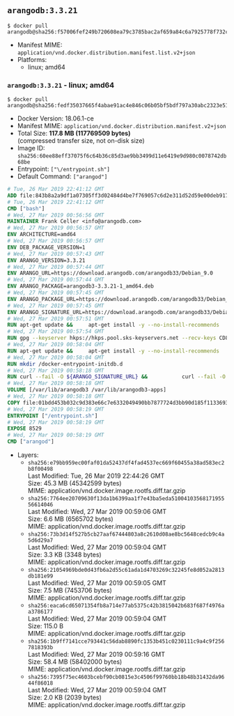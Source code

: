 ## `arangodb:3.3.21`

```console
$ docker pull arangodb@sha256:f57006fef249b720608ea79c3785bac2af659a84c6a7925778f732cc38bf8a20
```

-	Manifest MIME: `application/vnd.docker.distribution.manifest.list.v2+json`
-	Platforms:
	-	linux; amd64

### `arangodb:3.3.21` - linux; amd64

```console
$ docker pull arangodb@sha256:fedf35037665f4abae91ac4e846c06b05bf5bdf797a30abc2323e5185b05af05
```

-	Docker Version: 18.06.1-ce
-	Manifest MIME: `application/vnd.docker.distribution.manifest.v2+json`
-	Total Size: **117.8 MB (117769509 bytes)**  
	(compressed transfer size, not on-disk size)
-	Image ID: `sha256:60ee88eff37075f6c64b36c85d3ae9bb3499d11e6419e9d980c0078742db68be`
-	Entrypoint: `["\/entrypoint.sh"]`
-	Default Command: `["arangod"]`

```dockerfile
# Tue, 26 Mar 2019 22:41:12 GMT
ADD file:843b8a2a9df1a07305ff3d02484d4be7f769057c6d2e311d52d59e00deb917c6 in / 
# Tue, 26 Mar 2019 22:41:12 GMT
CMD ["bash"]
# Wed, 27 Mar 2019 00:56:56 GMT
MAINTAINER Frank Celler <info@arangodb.com>
# Wed, 27 Mar 2019 00:56:57 GMT
ENV ARCHITECTURE=amd64
# Wed, 27 Mar 2019 00:56:57 GMT
ENV DEB_PACKAGE_VERSION=1
# Wed, 27 Mar 2019 00:57:43 GMT
ENV ARANGO_VERSION=3.3.21
# Wed, 27 Mar 2019 00:57:44 GMT
ENV ARANGO_URL=https://download.arangodb.com/arangodb33/Debian_9.0
# Wed, 27 Mar 2019 00:57:44 GMT
ENV ARANGO_PACKAGE=arangodb3-3.3.21-1_amd64.deb
# Wed, 27 Mar 2019 00:57:45 GMT
ENV ARANGO_PACKAGE_URL=https://download.arangodb.com/arangodb33/Debian_9.0/amd64/arangodb3-3.3.21-1_amd64.deb
# Wed, 27 Mar 2019 00:57:45 GMT
ENV ARANGO_SIGNATURE_URL=https://download.arangodb.com/arangodb33/Debian_9.0/amd64/arangodb3-3.3.21-1_amd64.deb.asc
# Wed, 27 Mar 2019 00:57:51 GMT
RUN apt-get update &&     apt-get install -y --no-install-recommends         dirmngr         gpg     && rm -rf /var/lib/apt/lists/*
# Wed, 27 Mar 2019 00:57:54 GMT
RUN gpg --keyserver hkps://hkps.pool.sks-keyservers.net --recv-keys CD8CB0F1E0AD5B52E93F41E7EA93F5E56E751E9B
# Wed, 27 Mar 2019 00:58:04 GMT
RUN apt-get update &&     apt-get install -y --no-install-recommends         ca-certificates         curl         curl         libjemalloc1         libtasn1-6         numactl         openssl         pwgen         sensible-utils     && rm -rf /var/lib/apt/lists/*
# Wed, 27 Mar 2019 00:58:04 GMT
RUN mkdir /docker-entrypoint-initdb.d
# Wed, 27 Mar 2019 00:58:18 GMT
RUN curl --fail -O ${ARANGO_SIGNATURE_URL} &&           curl --fail -O ${ARANGO_PACKAGE_URL} &&             gpg --verify ${ARANGO_PACKAGE}.asc &&     (echo arangodb3 arangodb3/password password test | debconf-set-selections) &&     (echo arangodb3 arangodb3/password_again password test | debconf-set-selections) &&     DEBIAN_FRONTEND="noninteractive" dpkg -i ${ARANGO_PACKAGE} &&     rm -rf /var/lib/arangodb3/* &&     sed -ri         -e 's!127\.0\.0\.1!0.0.0.0!g'         -e 's!^(file\s*=).*!\1 -!'         -e 's!^\s*uid\s*=.*!!'         /etc/arangodb3/arangod.conf     && chgrp 0 /var/lib/arangodb3 /var/lib/arangodb3-apps     && chmod 775 /var/lib/arangodb3 /var/lib/arangodb3-apps     &&     rm -f ${ARANGO_PACKAGE}*
# Wed, 27 Mar 2019 00:58:18 GMT
VOLUME [/var/lib/arangodb3 /var/lib/arangodb3-apps]
# Wed, 27 Mar 2019 00:58:18 GMT
COPY file:01bdd453b032c9d383e66c7e6332049490bb7877724d3bb90d185f11336934d2 in /entrypoint.sh 
# Wed, 27 Mar 2019 00:58:19 GMT
ENTRYPOINT ["/entrypoint.sh"]
# Wed, 27 Mar 2019 00:58:19 GMT
EXPOSE 8529
# Wed, 27 Mar 2019 00:58:19 GMT
CMD ["arangod"]
```

-	Layers:
	-	`sha256:e79bb959ec00faf01da52437df4fad4537ec669f60455a38ad583ec2b8f00498`  
		Last Modified: Tue, 26 Mar 2019 22:44:26 GMT  
		Size: 45.3 MB (45342599 bytes)  
		MIME: application/vnd.docker.image.rootfs.diff.tar.gzip
	-	`sha256:7764ee20709630f13da1b6399aa1f7e43ba5eda5100410356817195556614046`  
		Last Modified: Wed, 27 Mar 2019 00:59:06 GMT  
		Size: 6.6 MB (6565702 bytes)  
		MIME: application/vnd.docker.image.rootfs.diff.tar.gzip
	-	`sha256:73b3d14f527b5cb27aaf67444803a8c2610d08ae8bc5648cedcb9c4a5d6d29a7`  
		Last Modified: Wed, 27 Mar 2019 00:59:04 GMT  
		Size: 3.3 KB (3348 bytes)  
		MIME: application/vnd.docker.image.rootfs.diff.tar.gzip
	-	`sha256:21054969bde0d43fb6a2d55c61ada1d4703269c32245fe8d052a2813db181e99`  
		Last Modified: Wed, 27 Mar 2019 00:59:05 GMT  
		Size: 7.5 MB (7453706 bytes)  
		MIME: application/vnd.docker.image.rootfs.diff.tar.gzip
	-	`sha256:eaca6cd65071354fb8a714e77ab5375c42b3815042b683f687f4976aa3786177`  
		Last Modified: Wed, 27 Mar 2019 00:59:04 GMT  
		Size: 115.0 B  
		MIME: application/vnd.docker.image.rootfs.diff.tar.gzip
	-	`sha256:1b9ff7141cce793441c56dab8890fc1353b451c0230111c9a4c9f2567818393b`  
		Last Modified: Wed, 27 Mar 2019 00:59:16 GMT  
		Size: 58.4 MB (58402000 bytes)  
		MIME: application/vnd.docker.image.rootfs.diff.tar.gzip
	-	`sha256:7395f75ec4603bcebf90cb0815e3c4506f99760bb18b48b31432da9644f86018`  
		Last Modified: Wed, 27 Mar 2019 00:59:04 GMT  
		Size: 2.0 KB (2039 bytes)  
		MIME: application/vnd.docker.image.rootfs.diff.tar.gzip
